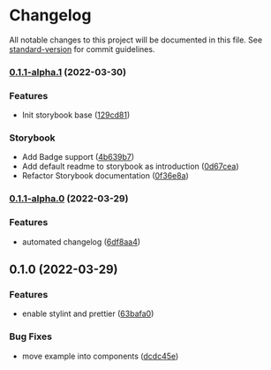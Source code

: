 # Changelog

All notable changes to this project will be documented in this file. See [standard-version](https://github.com/conventional-changelog/standard-version) for commit guidelines.

### [0.1.1-alpha.1](https://github.com/empaticDev/charonium-frontend/compare/v0.1.1-alpha.0...v0.1.1-alpha.1) (2022-03-30)


### Features

* Init storybook base ([129cd81](https://github.com/empaticDev/charonium-frontend/commit/129cd81c4408abfa78f82b6194900eafef86d168))


### Storybook

* Add Badge support ([4b639b7](https://github.com/empaticDev/charonium-frontend/commit/4b639b7423224192da796181a114d6226a76e832))
* Add default readme to storybook as introduction ([0d67cea](https://github.com/empaticDev/charonium-frontend/commit/0d67cea09d3d5f5e55480fcb16d6ff5523daf0fb))
* Refactor Storybook documentation ([0f36e8a](https://github.com/empaticDev/charonium-frontend/commit/0f36e8a533c8ddeeb61c20ff150c96804e108b90))

### [0.1.1-alpha.0](https://github.com/empaticDev/charonium-frontend/compare/v0.1.0...v0.1.1-alpha.0) (2022-03-29)


### Features

* automated changelog ([6df8aa4](https://github.com/empaticDev/charonium-frontend/commit/6df8aa4443a7b7d771f5902195913e97429b9228))

## 0.1.0 (2022-03-29)


### Features

* enable stylint and prettier ([63bafa0](https://github.com/empaticDev/charonium-frontend/commit/63bafa02a7e91f632586f1b4cc10d7b5a483a99c))


### Bug Fixes

* move example into components ([dcdc45e](https://github.com/empaticDev/charonium-frontend/commit/dcdc45ee73f6980a0f78009250307d876243f16f))
